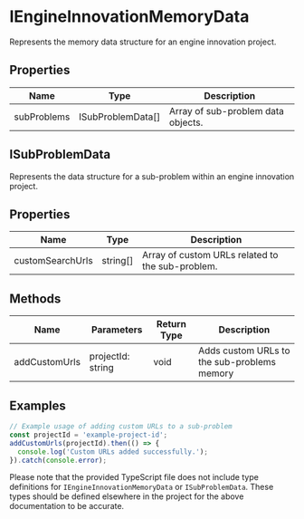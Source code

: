 # IEngineInnovationMemoryData

Represents the memory data structure for an engine innovation project.

## Properties

| Name           | Type                      | Description                                   |
|----------------|---------------------------|-----------------------------------------------|
| subProblems    | ISubProblemData[]         | Array of sub-problem data objects.            |

## ISubProblemData

Represents the data structure for a sub-problem within an engine innovation project.

## Properties

| Name             | Type     | Description                                   |
|------------------|----------|-----------------------------------------------|
| customSearchUrls | string[] | Array of custom URLs related to the sub-problem. |

## Methods

| Name          | Parameters            | Return Type | Description                                 |
|---------------|-----------------------|-------------|---------------------------------------------|
| addCustomUrls | projectId: string     | void        | Adds custom URLs to the sub-problems memory |

## Examples

```typescript
// Example usage of adding custom URLs to a sub-problem
const projectId = 'example-project-id';
addCustomUrls(projectId).then(() => {
  console.log('Custom URLs added successfully.');
}).catch(console.error);
```

Please note that the provided TypeScript file does not include type definitions for `IEngineInnovationMemoryData` or `ISubProblemData`. These types should be defined elsewhere in the project for the above documentation to be accurate.
